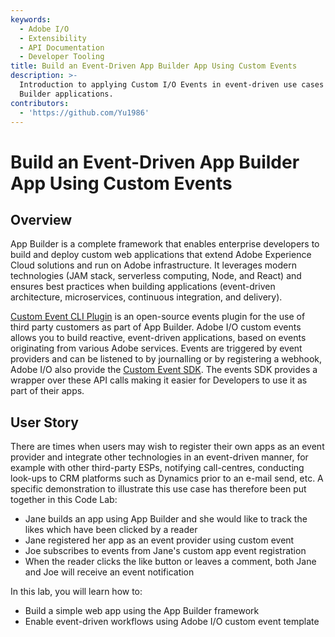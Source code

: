 ```yaml
---
keywords:
  - Adobe I/O
  - Extensibility
  - API Documentation
  - Developer Tooling
title: Build an Event-Driven App Builder App Using Custom Events
description: >-
  Introduction to applying Custom I/O Events in event-driven use cases of App
  Builder applications.
contributors:
  - 'https://github.com/Yu1986'
---
```


# Build an Event-Driven App Builder App Using Custom Events

## Overview

App Builder is a complete framework that enables enterprise developers to build and deploy custom web applications that extend Adobe Experience Cloud solutions and run on Adobe infrastructure. It leverages modern technologies (JAM stack, serverless computing, Node, and React) and ensures best practices when building applications (event-driven architecture, microservices, continuous integration, and delivery). 

[Custom Event CLI Plugin](https://github.com/adobe/aio-cli-plugin-events) is an open-source events plugin for the use of third party customers as part of App Builder. Adobe I/O custom events allows you to build reactive, event-driven applications, based on events originating from various Adobe services. Events are triggered by event providers and can be listened to by journalling or by registering a webhook, Adobe I/O also provide the [Custom Event SDK](https://github.com/adobe/aio-lib-events). The events SDK provides a wrapper over these API calls making it easier for Developers to use it as part of their apps. 

## User Story

There are times when users may wish to register their own apps as an event provider and integrate other technologies in an event-driven manner, for example with other third-party ESPs, notifying call-centres, conducting look-ups to CRM platforms such as Dynamics prior to an e-mail send, etc. 
A specific demonstration to illustrate this use case has therefore been put together in this Code Lab:

* Jane builds an app using App Builder and she would like to track the likes which have been clicked by a reader
* Jane registered her app as an event provider using custom event
* Joe subscribes to events from Jane's custom app event registration 
* When the reader clicks the like button or leaves a comment, both Jane and Joe will receive an event notification

In this lab, you will learn how to:

* Build a simple web app using the App Builder framework 
* Enable event-driven workflows using Adobe I/O custom event template 
